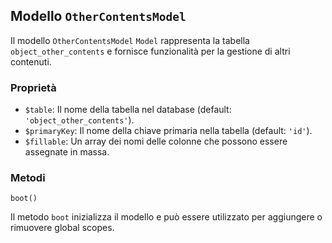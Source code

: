 ## Modello `OtherContentsModel`

Il modello `OtherContentsModel` `Model` rappresenta la tabella `object_other_contents` e fornisce funzionalità per la gestione di altri contenuti.

### Proprietà

* `$table`: Il nome della tabella nel database (default: `'object_other_contents'`).
* `$primaryKey`: Il nome della chiave primaria nella tabella (default: `'id'`).
* `$fillable`: Un array dei nomi delle colonne che possono essere assegnate in massa.

### Metodi

```
boot()
```

Il metodo `boot` inizializza il modello e può essere utilizzato per aggiungere o rimuovere global scopes.
